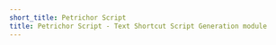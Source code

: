 ```yaml
---
short_title: Petrichor Script
title: Petrichor Script - Text Shortcut Script Generation module
---
```

